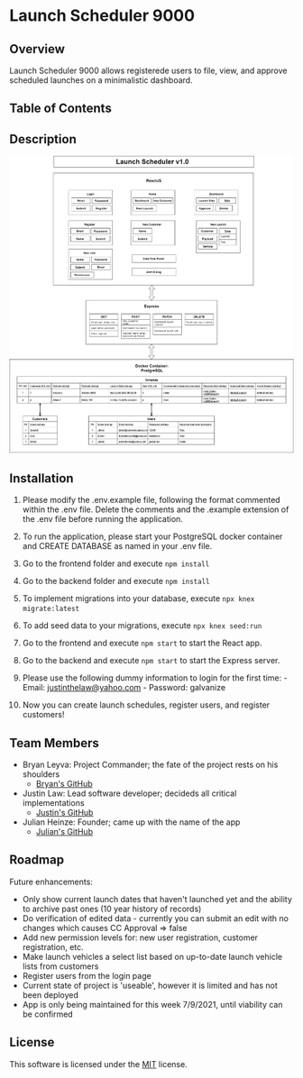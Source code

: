 # Launch Scheduler 9000

## Overview
Launch Scheduler 9000 allows registerede users to file, view, and approve scheduled launches on a minimalistic dashboard.

## Table of Contents


## Description
![Schema](./Description/SCHEMA.png)

## Installation
  1. Please modify the .env.example file, following the format commented within the .env file. Delete the comments and the .example extension of the .env file before running the application.

  2. To run the application, please start your PostgreSQL docker container and CREATE DATABASE as named in your .env file.

  3. Go to the frontend folder and execute ```npm install```

  4. Go to the backend folder and execute ```npm install```

  5. To implement migrations into your database, execute ```npx knex migrate:latest```

  6. To add seed data to your migrations, execute ```npx knex seed:run```

  7. Go to the frontend and execute ```npm start``` to start the React app.

  8. Go to the backend and execute ```npm start``` to start the Express server.

  9. Please use the following dummy information to login for the first time:
    - Email: justinthelaw@yahoo.com
    - Password: galvanize

  10. Now you can create launch schedules, register users, and register customers!

## Team Members

 - Bryan Leyva: Project Commander; the fate of the project rests on his shoulders
    - [Bryan's GitHub](https://github.com/bleyva21)
 - Justin Law: Lead software developer; decideds all critical implementations
    - [Justin's GitHub](https://github.com/justinthelaw)
 - Julian Heinze: Founder; came up with the name of the app
    - [Julian's GitHub](https://github.com/nailuj843)

## Roadmap
Future enhancements:
- Only show current launch dates that haven't launched yet and the ability to archive past ones (10 year history of records)
- Do verification of edited data - currently you can submit an edit with no changes which causes CC Approval => false
- Add new permission levels for: new user registration, customer registration, etc.
- Make launch vehicles a select list based on up-to-date launch vehicle lists from customers
- Register users from the login page
- Current state of project is 'useable', however it is limited and has not been deployed
- App is only being maintained for this week 7/9/2021, until viability can be confirmed

## License
This software is licensed under the [MIT](./LICENSE) license.